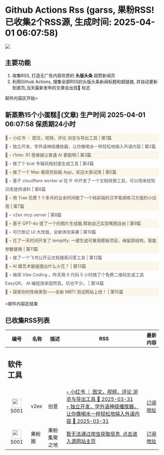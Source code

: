 # Github Actions Rss (garss, 果粉RSS! 已收集2个RSS源, 生成时间: 2025-04-01 06:07:58)

![](https://cdn.jsdelivr.net/gh/xinkeji/garss/_media/ga-rss.png)



## 主要功能
1. 收集RSS, 打造无广告内容优质的 **头版头条** 超赞新闻页
2. 利用Github Actions, 搜集全部RSS的头版头条新闻标题和超链接, 并自动更新到首页,当天最新发布的文章会出现🌈 标志

邮件内容区开始>
<h2>新蒸熟15个小蛋糕🍰(文章) 生产时间 2025-04-01 06:07:58 保质期24小时</h2>

<div style='line-height:3;background-color:#FAF6EA;' ><a href='https://www.v2ex.com/t/1122430#reply1' style="line-height:2;text-decoration:none;display:block;color:#584D49;">🌈 ‣ 小红书 ｜ 图文，视频，评论 浏览与导出工具 | 第1篇</a></div><div style='line-height:3;' ><a href='https://www.v2ex.com/t/1122290#reply20' style="line-height:2;text-decoration:none;display:block;color:#584D49;">🌈 ‣ 独立开发，学外语神级播放器，让你像喝水一样轻松地输入外语内容 | 第2篇</a></div><div style='line-height:3;background-color:#FAF6EA;' ><a href='https://www.v2ex.com/t/1122292#reply10' style="line-height:2;text-decoration:none;display:block;color:#584D49;">🌈 ‣ r1mix: R1 思维链让普通 AI 更聪明 | 第3篇</a></div><div style='line-height:3;' ><a href='https://www.v2ex.com/t/1122419#reply0' style="line-height:2;text-decoration:none;display:block;color:#584D49;">🌈 ‣ 做了个 brat 专辑风格封面生成工具 | 第4篇</a></div><div style='line-height:3;background-color:#FAF6EA;' ><a href='https://www.v2ex.com/t/1122275#reply19' style="line-height:2;text-decoration:none;display:block;color:#584D49;">🌈 ‣ 做了一个 Mac 极简剪贴板 App，欢迎大家试用 | 第5篇</a></div><div style='line-height:3;' ><a href='https://www.v2ex.com/t/1122402#reply0' style="line-height:2;text-decoration:none;display:block;color:#584D49;">🌈 ‣ 基于 cloudflare worker ai 在 IF 中开发了一个文档转换工具，可以用来给知识库提供语料 | 第6篇</a></div><div style='line-height:3;background-color:#FAF6EA;' ><a href='https://www.v2ex.com/t/1122357#reply7' style="line-height:2;text-decoration:none;display:block;color:#584D49;">🌈 ‣ 用 Trae 花费 1 个多月的业余时间做了一个纯前端的汉字笔顺练习方面的小应用 | 第7篇</a></div><div style='line-height:3;' ><a href='https://www.v2ex.com/t/1122422#reply0' style="line-height:2;text-decoration:none;display:block;color:#584D49;">🌈 ‣ v2ex mcp server | 第8篇</a></div><div style='line-height:3;background-color:#FAF6EA;' ><a href='https://www.v2ex.com/t/1122354#reply14' style="line-height:2;text-decoration:none;display:block;color:#584D49;">🌈 ‣ 基于 GPT-4o 搓了一个的图片生成器,帮助自己实现嘴图自由 | 第9篇</a></div><div style='line-height:3;' ><a href='https://www.v2ex.com/t/1122261#reply2' style="line-height:2;text-decoration:none;display:block;color:#584D49;">🌈 ‣ 可行旅记 UI 大改版，全新体验来袭 | 第10篇</a></div><div style='line-height:3;background-color:#FAF6EA;' ><a href='https://www.v2ex.com/t/1122286#reply0' style="line-height:2;text-decoration:none;display:block;color:#584D49;">🌈 ‣ 花了一天时间开发了 templify: 一键生成可重用模板项目，保留原结构，智能参数替换 | 第11篇</a></div><div style='line-height:3;' ><a href='https://www.v2ex.com/t/1122257#reply2' style="line-height:2;text-decoration:none;display:block;color:#584D49;">🌈 ‣ 做了一个飞书公开云文档搜索问答工具 | 第12篇</a></div><div style='line-height:3;background-color:#FAF6EA;' ><a href='https://www.v2ex.com/t/1122298#reply0' style="line-height:2;text-decoration:none;display:block;color:#584D49;">🌈 ‣ AI 跟艺术能碰撞出什么火花？ | 第13篇</a></div><div style='line-height:3;' ><a href='https://www.v2ex.com/t/1122154#reply2' style="line-height:2;text-decoration:none;display:block;color:#584D49;">🌈 ‣ 继续 Vibe Coding 。昨天用 0 代码 5 小时搞了个免费二维码生成工具 EasyQR， AI 编程效率固然高，坑也不少。 | 第14篇</a></div><div style='line-height:3;background-color:#FAF6EA;' ><a href='https://www.v2ex.com/t/1122173#reply3' style="line-height:2;text-decoration:none;display:block;color:#584D49;">🌈 ‣ 探索你的性格类型——全新 MBTI 测试网站上线！ | 第15篇</a></div>

<邮件内容区结束

## 已收集RSS列表

| 编号 | 名称 | 描述 | RSS | 最新内容 |
| --- | --- | --- | --- | --- |
| <h2 id="软件工具">软件工具</h2> |  |   |  |  |
| <div id="S001" style="text-align: center;"><img src="https://cdn.jsdelivr.net/gh/zhaoolee/garss/_media/favicon/S001.png" width="30px" style="width:30px;height: auto;"/><br><span>S001</span></div> | v2ex | 创意 | [‣ 小红书 ｜ 图文，视频，评论 浏览与导出工具 🌈 2025-03-31](https://www.v2ex.com/t/1122430#reply1)<br/>[‣ 独立开发，学外语神级播放器，让你像喝水一样轻松地输入外语内容 🌈 2025-03-31](https://www.v2ex.com/t/1122290#reply20) | [订阅地址](https://www.v2ex.com/feed/tab/creative.xml) |
| <div id="S001" style="text-align: center;"><img src="https://cdn.jsdelivr.net/gh/zhaoolee/garss/_media/favicon/S001.png" width="30px" style="width:30px;height: auto;"/><br><span>S001</span></div> | 果粉圈 | 果粉集聚之地 | [暂无法通过爬虫获取信息, 点击进入源网站主页](https://g0f.cn) | [订阅地址](https://g0f.cn/rss.xml) |



